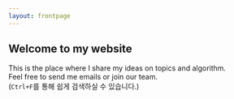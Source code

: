 ```yaml
---
layout: frontpage
---
```


## Welcome to my website

This is the place where I share my ideas on topics and algorithm.  
Feel free to send me emails or join our team.  
(`Ctrl+F`를 통해 쉽게 검색하실 수 있습니다.)
